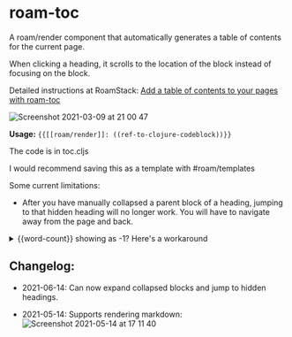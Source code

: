 # roam-toc
A roam/render component that automatically generates a table of contents for the current page.

When clicking a heading, it scrolls to the location of the block instead of focusing on the block.

Detailed instructions at RoamStack: [Add a table of contents to your pages with roam-toc](https://roamstack.com/kb/extensions/roam-toc/)

![Screenshot 2021-03-09 at 21 00 47](https://user-images.githubusercontent.com/41270840/110537409-8c6cb780-811a-11eb-80db-f58fce4fe3cb.png)

**Usage:**
`{{[[roam/render]]: ((ref-to-clojure-codeblock))}}`

The code is in toc.cljs

I would recommend saving this as a template with #roam/templates

Some current limitations:
- After you have manually collapsed a parent block of a heading, jumping to that hidden heading will no longer work. You will have to navigate away from the page and back.

<details>
  <summary>{{word-count}} showing as -1? Here's a workaround</summary>
  
  1. Create a dedicated block for the {{word-count}} nested under the heading
  
  1. Create a block ref in the heading, pointed to the word count block.
  
  ![](https://pbs.twimg.com/media/E32RMnCWEAQH2wP?format=png&name=small)
  
  [Tweet](https://twitter.com/LuisThiamNye/status/1404438761023447043)
</details>

## Changelog:
- 2021-06-14: Can now expand collapsed blocks and jump to hidden headings.

- 2021-05-14: Supports rendering markdown:
![Screenshot 2021-05-14 at 17 11 40](https://user-images.githubusercontent.com/41270840/118298705-b99d6380-b4d7-11eb-9d28-8281200b78cf.png)
